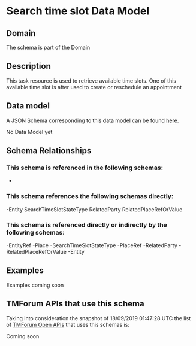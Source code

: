 # Search time slot Data Model

## Domain

The  schema is part of the  Domain

## Description

This task resource is used to retrieve available time slots. One of this available time slot is after used to create or reschedule an appointment

## Data model

A JSON Schema corresponding to this data model can be found
[here](https://github.com/tmforum-rand/schemas/blob/master/Customer/SearchTimeSlot.schema.json).

No Data Model yet

## Schema Relationships

### This schema is referenced in the following schemas:

-

### This schema references the following schemas directly:

-Entity
SearchTimeSlotStateType
RelatedParty
RelatedPlaceRefOrValue

### This schema is referenced directly or indirectly by the following schemas:

-EntityRef
-Place
-SearchTimeSlotStateType
-PlaceRef
-RelatedParty
-RelatedPlaceRefOrValue
-Entity



## Examples

Examples coming soon

## TMForum APIs that use this schema

Taking into consideration the snapshot of 18/09/2019 01:47:28 UTC the list of [TMForum Open APIs](https://www.tmforum.org/open-apis/) that uses this schemas is:

Coming soon